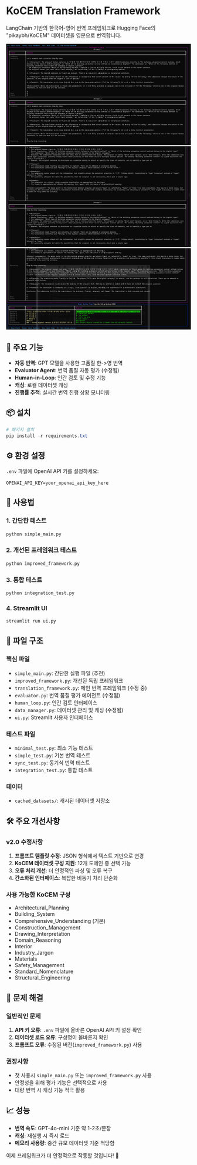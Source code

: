 # KoCEM Translation Framework

LangChain 기반의 한국어-영어 번역 프레임워크로 Hugging Face의 "pikaybh/KoCEM" 데이터셋을 영문으로 번역합니다.

![](src\1.png)
![](src\2.png)
![](src\3.png)


## 🎯 주요 기능

- **자동 번역**: GPT 모델을 사용한 고품질 한->영 번역
- **Evaluator Agent**: 번역 품질 자동 평가 (수정됨)
- **Human-in-Loop**: 인간 검토 및 수정 기능
- **캐싱**: 로컬 데이터셋 캐싱
- **진행률 추적**: 실시간 번역 진행 상황 모니터링

## 📦 설치

```powershell
# 패키지 설치
pip install -r requirements.txt
```

## ⚙️ 환경 설정

`.env` 파일에 OpenAI API 키를 설정하세요:
```
OPENAI_API_KEY=your_openai_api_key_here
```

## 🚀 사용법

### 1. 간단한 테스트
```python
python simple_main.py
```

### 2. 개선된 프레임워크 테스트
```python
python improved_framework.py
```

### 3. 통합 테스트
```python
python integration_test.py
```

### 4. Streamlit UI
```python
streamlit run ui.py
```

## 📁 파일 구조

### 핵심 파일
- `simple_main.py`: 간단한 실행 파일 (추천)
- `improved_framework.py`: 개선된 독립 프레임워크
- `translation_framework.py`: 메인 번역 프레임워크 (수정 중)
- `evaluator.py`: 번역 품질 평가 에이전트 (수정됨)
- `human_loop.py`: 인간 검토 인터페이스
- `data_manager.py`: 데이터셋 관리 및 캐싱 (수정됨)
- `ui.py`: Streamlit 사용자 인터페이스

### 테스트 파일
- `minimal_test.py`: 최소 기능 테스트
- `simple_test.py`: 기본 번역 테스트  
- `sync_test.py`: 동기식 번역 테스트
- `integration_test.py`: 통합 테스트

### 데이터
- `cached_datasets/`: 캐시된 데이터셋 저장소

## 🛠️ 주요 개선사항

### v2.0 수정사항
1. **프롬프트 템플릿 수정**: JSON 형식에서 텍스트 기반으로 변경
2. **KoCEM 데이터셋 구성 지원**: 12개 도메인 중 선택 가능
3. **오류 처리 개선**: 더 안정적인 파싱 및 오류 복구
4. **간소화된 인터페이스**: 복잡한 비동기 처리 단순화

### 사용 가능한 KoCEM 구성
- Architectural_Planning
- Building_System  
- Comprehensive_Understanding (기본)
- Construction_Management
- Drawing_Interpretation
- Domain_Reasoning
- Interior
- Industry_Jargon
- Materials
- Safety_Management
- Standard_Nomenclature
- Structural_Engineering

## 🐛 문제 해결

### 일반적인 문제
1. **API 키 오류**: `.env` 파일에 올바른 OpenAI API 키 설정 확인
2. **데이터셋 로드 오류**: 구성명이 올바른지 확인
3. **프롬프트 오류**: 수정된 버전(`improved_framework.py`) 사용

### 권장사항
- 첫 사용시 `simple_main.py` 또는 `improved_framework.py` 사용
- 안정성을 위해 평가 기능은 선택적으로 사용
- 대량 번역 시 캐싱 기능 적극 활용

## 📈 성능

- **번역 속도**: GPT-4o-mini 기준 약 1-2초/문장
- **캐싱**: 재실행 시 즉시 로드
- **메모리 사용량**: 중간 규모 데이터셋 기준 적당함

이제 프레임워크가 더 안정적으로 작동할 것입니다! 🎉
